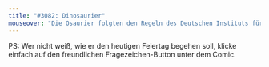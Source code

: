 ```yaml
---
title: "#3082: Dinosaurier"
mouseover: "Die Osaurier folgten den Regeln des Deutschen Instituts für Normung."
---
```


PS: Wer nicht weiß, wie er den heutigen Feiertag begehen soll, klicke einfach auf den freundlichen Fragezeichen-Button unter dem Comic.
